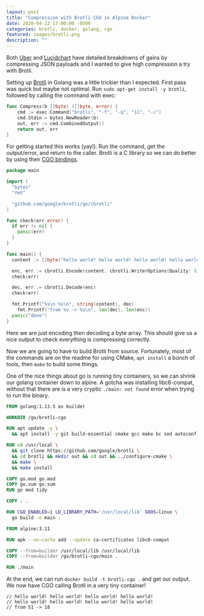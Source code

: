 ```yaml
---
layout: post
title: "Compression with Brotli CGO in Alpine Docker"
date: 2020-04-22 17:00:00 -0500
categories: brotli, docker, golang, cgo
featured: images/brotli.png
description: ""
---
```


Both [Uber][3] and [Lucidchart][4] have detailed breakdowns of gains by compressing JSON payloads and I wanted to give high compression a try with Brotli.

Setting up [Brotli][1] in Golang was a little trickier than I expected. First pass
was quick but maybe not optimal. Run `sudo apt-get install -y brotli`, followed by calling the command with exec:

```go
func Compress(b []byte) ([]byte, error) {
	cmd := exec.Command("brotli", "-f", "-q", "11", "-c")
	cmd.Stdin = bytes.NewReader(b)
	out, err := cmd.CombinedOutput()
	return out, err
}
```

For getting started this works (yay!). Run the command, get the output/error, and return to the caller. Brotli is a C library so we can do better by using their [CGO bindings][2].


```go
package main

import (
  "bytes"
  "fmt"

  "github.com/google/brotli/go/cbrotli"
)

func check(err error) {
  if err != nil {
    panic(err)
  }
}

func main() {
  content := []byte("hello world! hello world! hello world! hello world!")

  enc, err := cbrotli.Encode(content, cbrotli.WriterOptions{Quality: 5})
  check(err)

  dec, err := cbrotli.Decode(enc)
  check(err)

  fmt.Printf("%s\n %s\n", string(content), dec)
	fmt.Printf("from %v -> %v\n", len(dec), len(enc))
  panic("done")
}
```

Here we are just encoding then decoding a byte array. This should give us a nice output to check everything is compressing correctly.

Now we are going to have to build Brotli from source. Fortunately, most of the commands are on the readme for using CMake, `apt install` a bunch of tools, then `make` to build some things.

One of the nice things about go is running tiny containers, so we can shrink our golang container down to alpine. A gotcha was installing libc6-compat, without that there are is a very cryptic `./main: not found` error when trying to run the binary.


```Dockerfile
FROM golang:1.13.5 as builder

WORKDIR /go/brotli-cgo

RUN apt update -y \
  && apt install -y git build-essential cmake gcc make bc sed autoconf automake libtool git apt-transport-https

RUN cd /usr/local \
  && git clone https://github.com/google/brotli \
  && cd brotli && mkdir out && cd out && ../configure-cmake \
  && make \
  && make install

COPY go.mod go.mod
COPY go.sum go.sum
RUN go mod tidy

COPY . .

RUN CGO_ENABLED=1 LD_LIBRARY_PATH='/usr/local/lib' GOOS=linux \
  go build -o main .

FROM alpine:3.11

RUN apk --no-cache add --update ca-certificates libc6-compat

COPY --from=builder /usr/local/lib /usr/local/lib
COPY --from=builder /go/brotli-cgo/main .

RUN ./main
```

At the end, we can run `docker build -t brotli-cgo .` and get our output. We now have CGO calling Brotli in a very tiny container!

```
// hello world! hello world! hello world! hello world!
// hello world! hello world! hello world! hello world!
// from 51 -> 18
```

[1]: https://github.com/google/brotli
[2]: https://github.com/google/brotli/blob/master/go/cbrotli/cgo.go
[3]: https://eng.uber.com/trip-data-squeeze-json-encoding-compression/
[4]: https://www.lucidchart.com/techblog/2019/12/06/json-compression-alternative-binary-formats-and-compression-methods/
